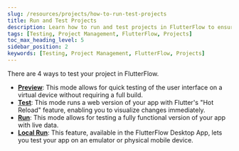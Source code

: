 ```yaml
---
slug: /resources/projects/how-to-run-test-projects
title: Run and Test Projects
description: Learn how to run and test projects in FlutterFlow to ensure your app functions correctly and meets your requirements.
tags: [Testing, Project Management, FlutterFlow, Projects]
toc_max_heading_level: 5
sidebar_position: 2
keywords: [Testing, Project Management, FlutterFlow, Projects]
---
```


There are 4 ways to test your project in FlutterFlow.

- **[Preview](../../testing-deployment-publishing/running-your-app/run-your-app.md#preview-mode)**: This mode allows for quick testing of the user interface on a virtual device without requiring a full build.
- **[Test](../../testing-deployment-publishing/running-your-app/run-your-app.md#test-mode)**: This mode runs a web version of your app with Flutter's "Hot Reload" feature, enabling you to visualize changes immediately.
- **[Run](../../testing-deployment-publishing/running-your-app/run-your-app.md#run-mode)**: This mode allows for testing a fully functional version of your app with live data.
- **[Local Run](../../testing-deployment-publishing/running-your-app/local-run.md)**: This feature, available in the FlutterFlow Desktop App, lets you test your app on an emulator or physical mobile device.